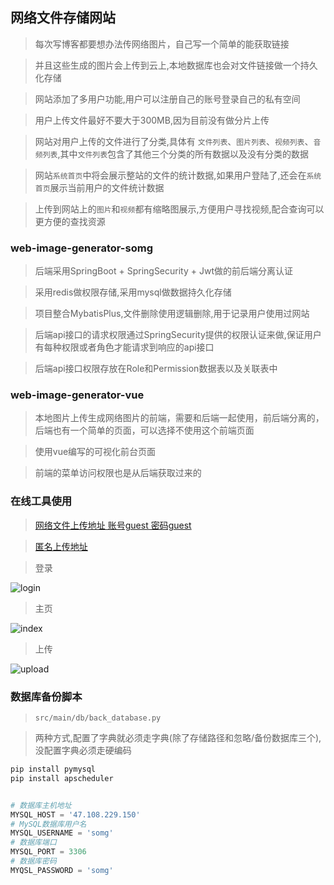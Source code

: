 ## 网络文件存储网站

> 每次写博客都要想办法传网络图片，自己写一个简单的能获取链接

> 并且这些生成的图片会上传到云上,本地数据库也会对文件链接做一个持久化存储

> 网站添加了多用户功能,用户可以注册自己的账号登录自己的私有空间

> 用户上传文件最好不要大于300MB,因为目前没有做分片上传

> 网站对用户上传的文件进行了分类,具体有 `文件列表`、`图片列表`、`视频列表`、`音频列表`,其中`文件列表`包含了其他三个分类的所有数据以及没有分类的数据

> 网站`系统首页`中将会展示整站的文件的统计数据,如果用户登陆了,还会在`系统首页`展示当前用户的文件统计数据

> 上传到网站上的`图片`和`视频`都有缩略图展示,方便用户寻找视频,配合查询可以更方便的查找资源


### web-image-generator-somg

> 后端采用SpringBoot + SpringSecurity + Jwt做的前后端分离认证

> 采用redis做权限存储,采用mysql做数据持久化存储

> 项目整合MybatisPlus,文件删除使用逻辑删除,用于记录用户使用过网站

> 后端api接口的请求权限通过SpringSecurity提供的权限认证来做,保证用户有每种权限或者角色才能请求到响应的api接口

> 后端api接口权限存放在Role和Permission数据表以及关联表中

### web-image-generator-vue

> 本地图片上传生成网络图片的前端，需要和后端一起使用，前后端分离的，后端也有一个简单的页面，可以选择不使用这个前端页面

> 使用vue编写的可视化前台页面

> 前端的菜单访问权限也是从后端获取过来的

### 在线工具使用
> [网络文件上传地址 账号guest 密码guest](http://nobibibi.top)

> [匿名上传地址](http://nobibibi.top:8888)

> 登录

![login](https://pub-pce.oss-cn-chengdu.aliyuncs.com/public/2023-03-26/518d3e3c173f4f7c96bd649ce1cac758.PNG)

> 主页

![index](https://pub-pce.oss-cn-chengdu.aliyuncs.com/public/2023-03-26/656d8bbca49348d2b648b116369c443f.PNG)

> 上传

![upload](https://pub-pce.oss-cn-chengdu.aliyuncs.com/public/2023-03-26/b9b52e4fff11437586d73d76ea75e653.PNG)


### 数据库备份脚本
> `src/main/db/back_database.py`

> 两种方式,配置了字典就必须走字典(除了存储路径和忽略/备份数据库三个),没配置字典必须走硬编码

```python
pip install pymysql
pip install apscheduler


# 数据库主机地址
MYSQL_HOST = '47.108.229.150'
# MySQL数据库用户名
MYSQL_USERNAME = 'somg'
# 数据库端口
MYSQL_PORT = 3306
# 数据库密码
MYQSL_PASSWORD = 'somg'
```


